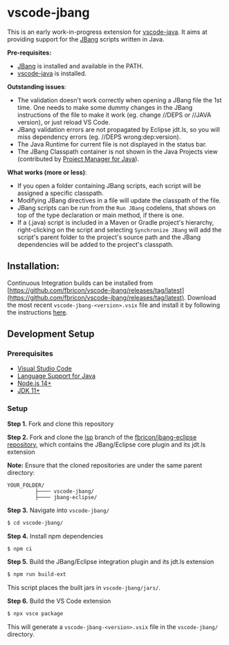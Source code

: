 # vscode-jbang
This is an early work-in-progress extension for [vscode-java](https://marketplace.visualstudio.com/items?itemName=redhat.java). It aims at providing support for the [JBang](https://www.jbang.dev/) scripts written in Java.

**Pre-requisites:**
- [JBang](https://www.jbang.dev/download/) is installed and available in the PATH.
- [vscode-java](https://marketplace.visualstudio.com/items?itemName=redhat.java) is installed.

**Outstanding issues**:
- The validation doesn't work correctly when opening a JBang file the 1st time. One needs to make some dummy changes in the JBang instructions of the file to make it work (eg. change //DEPS or //JAVA version), or just reload VS Code.
- JBang validation errors are not propagated by Eclipse jdt.ls, so you will miss dependency errors (eg. //DEPS wrong:dep:version).
- The Java Runtime for current file is not displayed in the status bar.
- The JBang Classpath container is not shown in the Java Projects view (contributed by [Project Manager for Java](https://marketplace.visualstudio.com/items?itemName=vscjava.vscode-java-dependency)).

**What works (more or less)**:
- If you open a folder containing JBang scripts, each script will be assigned a specific classpath.
- Modifying JBang directives in a file will update the classpath of the file.
- JBang scripts can be run from the `Run JBang` codelens, that shows on top of the type declaration or main method, if there is one.
- If a (.java) script is included in a Maven or Gradle project's hierarchy, right-clicking on the script and selecting `Synchronize JBang` will add the script's parent folder to the project's source path and the JBang dependencies will be added to the project's classpath.

## Installation:
Continuous Integration builds can be installed from [https://github.com/fbricon/vscode-jbang/releases/tag/latest](https://github.com/fbricon/vscode-jbang/releases/tag/latest). Download the most recent `vscode-jbang-<version>.vsix` file and install it by following the instructions [here](https://code.visualstudio.com/docs/editor/extension-gallery#_install-from-a-vsix).

## Development Setup

### Prerequisites

  * [Visual Studio Code](https://code.visualstudio.com/)
  * [Language Support for Java](https://marketplace.visualstudio.com/items?itemName=redhat.java)
  * [Node.js 14+](https://nodejs.org/en/)
  * [JDK 11+](https://adoptopenjdk.net/)

### Setup
**Step 1.** Fork and clone this repository  

**Step 2.** Fork and clone the [lsp](https://github.com/fbricon/jbang-eclipse/tree/lsp) branch of the [fbricon/jbang-eclipse repository](https://github.com/fbricon/jbang-eclipse), which contains the JBang/Eclipse core plugin and its jdt.ls extension

**Note:** Ensure that the cloned repositories are under the same parent directory:

```
YOUR_FOLDER/
         ├──── vscode-jbang/
         ├──── jbang-eclipse/
```  
**Step 3.** Navigate into `vscode-jbang/`
```bash
$ cd vscode-jbang/
```  
**Step 4.** Install npm dependencies
```bash
$ npm ci
```  

**Step 5.** Build the JBang/Eclipse integration plugin and its jdt.ls extension
```bash
$ npm run build-ext
```

This script places the built jars in `vscode-jbang/jars/`.  

**Step 6.** Build the VS Code extension
```bash
$ npx vsce package
```
This will generate a `vscode-jbang-<version>.vsix` file in the `vscode-jbang/` directory.